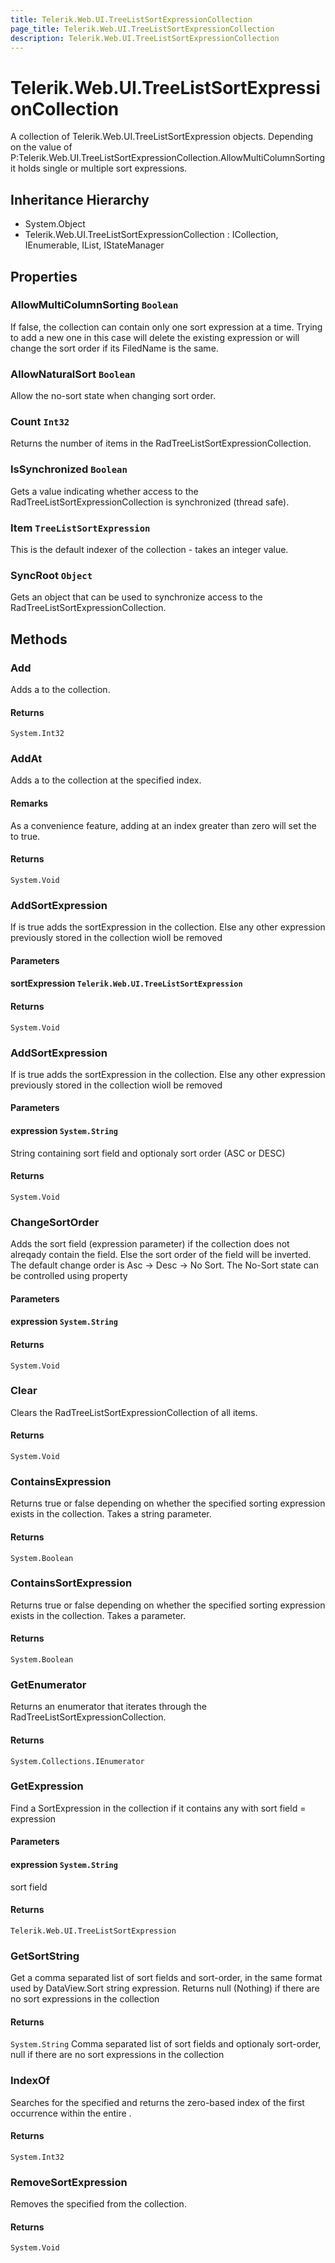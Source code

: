 ```yaml
---
title: Telerik.Web.UI.TreeListSortExpressionCollection
page_title: Telerik.Web.UI.TreeListSortExpressionCollection
description: Telerik.Web.UI.TreeListSortExpressionCollection
---
```


# Telerik.Web.UI.TreeListSortExpressionCollection

A collection of Telerik.Web.UI.TreeListSortExpression objects. Depending on the value of
            P:Telerik.Web.UI.TreeListSortExpressionCollection.AllowMultiColumnSorting it holds single
            or multiple sort expressions.

## Inheritance Hierarchy

* System.Object
* Telerik.Web.UI.TreeListSortExpressionCollection : ICollection, IEnumerable, IList, IStateManager

## Properties

###  AllowMultiColumnSorting `Boolean`

If false, the collection can contain only one sort expression at a time.
            Trying to add a new one in this case will delete the existing expression
            or will change the sort order if its FiledName is the same.

###  AllowNaturalSort `Boolean`

Allow the no-sort state when changing sort order.

###  Count `Int32`

Returns the number of items in the RadTreeListSortExpressionCollection.

###  IsSynchronized `Boolean`

Gets a value indicating whether access to the RadTreeListSortExpressionCollection is
            synchronized (thread safe).

###  Item `TreeListSortExpression`

This is the default indexer of the collection - takes an integer value.

###  SyncRoot `Object`

Gets an object that can be used to synchronize access to the
                        RadTreeListSortExpressionCollection.

## Methods

###  Add

Adds a  to the collection.

#### Returns

`System.Int32` 

###  AddAt

Adds a  to the collection at the specified
                index.

#### Remarks
As a convenience feature, adding at an index greater than zero will set the
                 to true.

#### Returns

`System.Void` 

###  AddSortExpression

If  is true adds the sortExpression in the collection.
            Else any other expression previously stored in the collection wioll be removed

#### Parameters

#### sortExpression `Telerik.Web.UI.TreeListSortExpression`

#### Returns

`System.Void` 

###  AddSortExpression

If  is true adds the sortExpression in the collection.
            Else any other expression previously stored in the collection wioll be removed

#### Parameters

#### expression `System.String`

String containing sort field and optionaly sort order (ASC or DESC)

#### Returns

`System.Void` 

###  ChangeSortOrder

Adds the sort field (expression parameter) if the collection does not alreqady contain the field. Else the sort order of the field will be inverted. The default change order is
            Asc -> Desc -> No Sort. The No-Sort state can be controlled using  property

#### Parameters

#### expression `System.String`

#### Returns

`System.Void` 

###  Clear

Clears the RadTreeListSortExpressionCollection of all items.

#### Returns

`System.Void` 

###  ContainsExpression

Returns true or false depending on whether the specified sorting expression
            exists in the collection. Takes a string parameter.

#### Returns

`System.Boolean` 

###  ContainsSortExpression

Returns true or false depending on whether the specified sorting expression exists
                in the collection. Takes a  parameter.

#### Returns

`System.Boolean` 

###  GetEnumerator

Returns an enumerator that iterates through the
            RadTreeListSortExpressionCollection.

#### Returns

`System.Collections.IEnumerator` 

###  GetExpression

Find a SortExpression in the collection if it contains any with sort field = expression

#### Parameters

#### expression `System.String`

sort field

#### Returns

`Telerik.Web.UI.TreeListSortExpression` 

###  GetSortString

Get a comma separated list of sort fields and sort-order, in the same format used by
            DataView.Sort string expression. Returns null (Nothing) if there are no sort expressions in the collection

#### Returns

`System.String` Comma separated list of sort fields and optionaly sort-order, null if there are no sort expressions in the collection

###  IndexOf

Searches for the specified
             and
            returns the zero-based index of the first occurrence within the entire
            .

#### Returns

`System.Int32` 

###  RemoveSortExpression

Removes the specified  from the collection.

#### Returns

`System.Void` 

